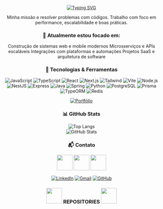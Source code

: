 <div align="center">

[![Typing SVG](https://readme-typing-svg.demolab.com?font=Crimson+Text&weight=500&size=23&duration=4000&pause=1000&color=F7F7F7&center=true&random=false&width=435&lines=I'am+Full+Stack+Developer;Hello%2C+My+name+is+Juan+Fernando)](https://git.io/typing-svg)

</div>

<div align="center">

Minha missão e resolver problemas com códigos. Trabalho com foco em performance, escalabilidade e boas práticas.

### 📝 Atualmente estou focado em:

Construção de sistemas web e mobile modernos
Microsserviços e APIs escaláveis
Integrações com plataformas e automações
Projetos SaaS e arquitetura de software

</div>

<div align="center">

### 🚀 Tecnologias & Ferramentas

![JavaScript](https://img.shields.io/badge/JavaScript-white?style=for-the-badge&logo=javascript)
![TypeScript](https://img.shields.io/badge/TypeScript-white?style=for-the-badge&logo=typescript)
![React](https://img.shields.io/badge/React-white?style=for-the-badge&logo=react)
![Next.js](https://img.shields.io/badge/Next.js-white?style=for-the-badge&logo=next.js)
![Tailwind](https://img.shields.io/badge/Tailwind_CSS-white?style=for-the-badge&logo=tailwind-css)
![Vite](https://img.shields.io/badge/Vite-white?style=for-the-badge&logo=vite)
![Node.js](https://img.shields.io/badge/Node.js-white?style=for-the-badge&logo=node.js)
![NestJS](https://img.shields.io/badge/NestJS-white?style=for-the-badge&logo=nestjs)
![Express](https://img.shields.io/badge/Express-white?style=for-the-badge&logo=express)
![Java](https://img.shields.io/badge/Java-white?style=for-the-badge&logo=java)
![Spring](https://img.shields.io/badge/Spring-white?style=for-the-badge&logo=spring)
![Python](https://img.shields.io/badge/Python-white?style=for-the-badge&logo=python)
![PostgreSQL](https://img.shields.io/badge/PostgreSQL-white?style=for-the-badge&logo=postgresql)
![Prisma](https://img.shields.io/badge/Prisma-white?style=for-the-badge&logo=prisma)
![TypeORM](https://img.shields.io/badge/TypeORM-white?style=for-the-badge)
![Redis](https://img.shields.io/badge/Redis-white?style=for-the-badge&logo=redis)

<a href="https://new-portifolio-main.vercel.app/" target="_blank">
  <img src="https://img.shields.io/badge/Portfólio-white?style=for-the-badge&logo=vercel&logoColor=000" alt="Portfólio">
</a>

</div>

<div align="center">

### 📊 GitHub Stats

![Top Langs](https://github-readme-stats.vercel.app/api/top-langs/?username=juanfsouza&theme=dark&hide_border=false&layout=compact)
</br>
![GitHub Stats](https://github-readme-stats.vercel.app/api?username=juanfsouza&show_icons=true&theme=dark&hide_border=false)

</div>

<div align="center">

### 📬 Contato
<img src="https://mycommerce-bingcommerce.s3.us-east-2.amazonaws.com/Jack/PYh.gif" width="50" />

<img src="https://mycommerce-bingcommerce.s3.us-east-2.amazonaws.com/Jack/X5NZ.gif" width="50" />
<img src="https://mycommerce-bingcommerce.s3.us-east-2.amazonaws.com/Jack/X5NZ.gif" width="50" />

[![LinkedIn](https://img.shields.io/badge/LinkedIn-white?style=for-the-badge&logo=linkedin)](https://linkedin.com/in/juan-fernando-665204203/)
[![Gmail](https://img.shields.io/badge/Gmail-white?style=for-the-badge&logo=gmail)](mailto:juanfsouza1234@gmail.com)
[![GitHub](https://img.shields.io/badge/GitHub-white?style=for-the-badge&logo=github)](https://github.com/juanfsouza)


</div>

<h3 align="center">
  <img src="https://mycommerce-bingcommerce.s3.us-east-2.amazonaws.com/Jack/X5NZ.gif" width="50" />
     REPOSITORIES
  <img src="https://mycommerce-bingcommerce.s3.us-east-2.amazonaws.com/Jack/X5NZ.gif" width="50" />
</h3>


